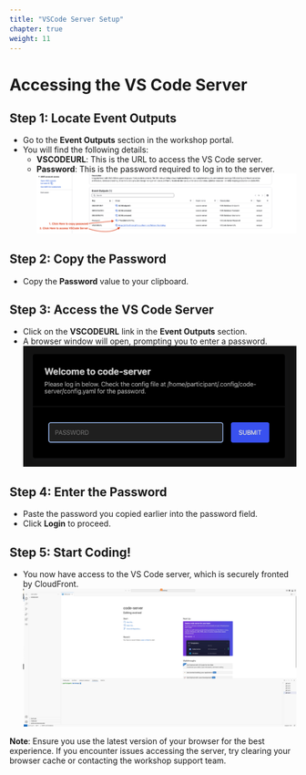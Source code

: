 ```yaml
---
title: "VSCode Server Setup"
chapter: true
weight: 11
---
```


# Accessing the VS Code Server

## Step 1: Locate Event Outputs

- Go to the **Event Outputs** section in the workshop portal.
- You will find the following details:
  - **VSCODEURL**: This is the URL to access the VS Code server.
  - **Password**: This is the password required to log in to the server.
![Event Outputs](/images/Vscode-server-creds.png)

## Step 2: Copy the Password

- Copy the **Password** value to your clipboard.

## Step 3: Access the VS Code Server

- Click on the **VSCODEURL** link in the **Event Outputs** section.
- A browser window will open, prompting you to enter a password.
![VsCode Login](/images/Vscode-server-login.png)

## Step 4: Enter the Password

- Paste the password you copied earlier into the password field.
- Click **Login** to proceed.

## Step 5: Start Coding!

- You now have access to the VS Code server, which is securely fronted by CloudFront.
![Vscode Interface](/images/Vscode-server-interface.png)

**Note**: Ensure you use the latest version of your browser for the best experience. If you encounter issues accessing the server, try clearing your browser cache or contacting the workshop support team.
